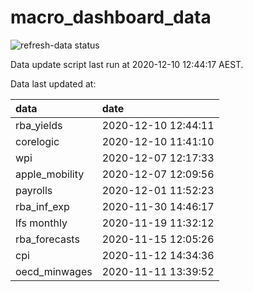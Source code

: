 
<!-- README.md is generated from README.Rmd. Please edit that file -->

# macro\_dashboard\_data

<!-- badges: start -->

![refresh-data
status](https://github.com/MattCowgill/macro_dashboard_data/workflows/refresh-data/badge.svg)

<!-- badges: end -->

Data update script last run at 2020-12-10 12:44:17 AEST.

Data last updated at:

| data            | date                |
| :-------------- | :------------------ |
| rba\_yields     | 2020-12-10 12:44:11 |
| corelogic       | 2020-12-10 11:41:10 |
| wpi             | 2020-12-07 12:17:33 |
| apple\_mobility | 2020-12-07 12:09:56 |
| payrolls        | 2020-12-01 11:52:23 |
| rba\_inf\_exp   | 2020-11-30 14:46:17 |
| lfs monthly     | 2020-11-19 11:32:12 |
| rba\_forecasts  | 2020-11-15 12:05:26 |
| cpi             | 2020-11-12 14:34:36 |
| oecd\_minwages  | 2020-11-11 13:39:52 |
